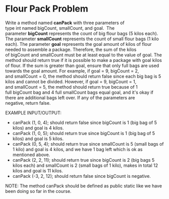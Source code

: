 # Flour Pack Problem

Write a method named <b>canPack</b> with three parameters of type int named bigCount, smallCount, and goal. 
The parameter <b>bigCount</b> represents the count of big flour bags (5 kilos each).
The parameter <b>smallCount</b> represents the count of small flour bags (1 kilo each).
The parameter <b>goal</b> represents the goal amount of kilos of flour needed to assemble a package.
Therefore, the sum of the kilos of bigCount and smallCount must be at least equal to the value of goal. The method should return true if it is possible to make a package with goal kilos of flour.
If the sum is greater than goal, ensure that only full bags are used towards the goal amount. For example, if goal = 9, bigCount = 2, and smallCount = 0, the method should return false since each big bag is 5 kilos and cannot be divided. However, if goal = 9, bigCount = 1, and smallCount = 5, the method should return true because of 1 full bigCount bag and 4 full smallCount bags equal goal, and it's okay if there are additional bags left over.
If any of the parameters are negative, return false.

EXAMPLE INPUT/OUTPUT:
* canPack (1, 0, 4); should return false since bigCount is 1 (big bag of 5 kilos) and goal is 4 kilos.
* canPack (1, 0, 5); should return true since bigCount is 1 (big bag of 5 kilos) and goal is 5 kilos.
* canPack (0, 5, 4); should return true since smallCount is 5 (small bags of 1 kilo) and goal is 4 kilos, and we have 1 bag left which is ok as mentioned above.
* canPack (2, 2, 11); should return true since bigCount is 2 (big bags 5 kilos each) and smallCount is 2 (small bags of 1 kilo), makes in total 12 kilos and goal is 11 kilos. 
* canPack (-3, 2, 12); should return false since bigCount is negative.

NOTE: The method canPack should be defined as public static like we have been doing so far in the course.

